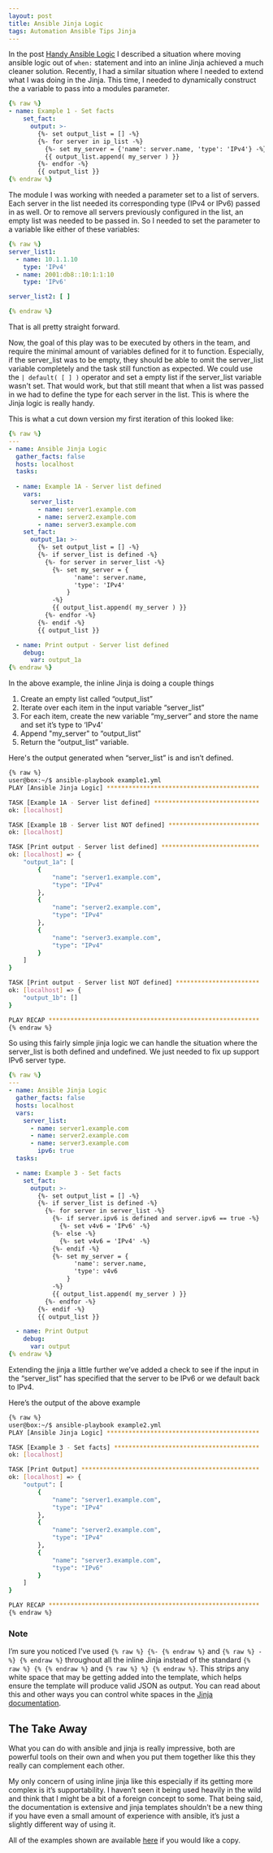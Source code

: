 ```yaml
---
layout: post
title: Ansible Jinja Logic
tags: Automation Ansible Tips Jinja
---
```


In the post [Handy Ansible Logic](https://mdennett.id.au/2020/06/01/Handy-Ansible-Logic/) I described a situation where moving ansible logic out of ```when:``` statement and into an inline Jinja achieved a much cleaner solution. Recently, I had a similar situation where I needed to extend what I was doing in the Jinja. This time, I needed to dynamically construct the a variable to pass into a modules parameter.

```yml
{% raw %}
- name: Example 1 - Set facts
    set_fact:
      output: >-
        {%- set output_list = [] -%}
        {%- for server in ip_list -%}
          {%- set my_server = {'name': server.name, 'type': 'IPv4'} -%}
          {{ output_list.append( my_server ) }}
        {%- endfor -%}
        {{ output_list }}
{% endraw %}
```

<!--more-->


The module I was working with needed a parameter set to a list of servers. Each server in the list needed its corresponding type (IPv4 or IPv6) passed in as well. Or to remove all servers previously configured in the list, an empty list was needed to be passed in. So I needed to set the parameter to a variable like either of these variables: 

```yml
{% raw %}
server_list1:
  - name: 10.1.1.10
    type: 'IPv4'
  - name: 2001:db8::10:1:1:10
    type: 'IPv6'

server_list2: [ ]

{% endraw %}
```
That is all pretty straight forward. 


Now, the goal of this play was to be executed by others in the team, and require the minimal amount of variables defined for it to function. Especially, if the server_list was to be empty, they should be able to omit the server_list variable completely and the task still function as expected. We could use the ```| default( [ ] )``` operator and set a empty list if the server_list variable wasn't set. That would work, but that still meant that when a list was passed in we had to define the type for each server in the list. This is where the Jinja logic is really handy.


This is what a cut down version my first iteration of this looked like:

```yml
{% raw %}
---
- name: Ansible Jinja Logic
  gather_facts: false
  hosts: localhost
  tasks:
  
  - name: Example 1A - Server list defined
    vars:
      server_list:
        - name: server1.example.com
        - name: server2.example.com
        - name: server3.example.com
    set_fact:
      output_1a: >-
        {%- set output_list = [] -%}
        {%- if server_list is defined -%}
          {%- for server in server_list -%}
            {%- set my_server = {
                  'name': server.name, 
                  'type': 'IPv4'
                } 
            -%}
            {{ output_list.append( my_server ) }}
          {%- endfor -%}
        {%- endif -%}
        {{ output_list }}

  - name: Print output - Server list defined
    debug: 
      var: output_1a
{% endraw %}
```

In the above example, the inline Jinja is doing a couple things

1. Create an empty list called “output_list” 
2. Iterate over each item in the input variable “server_list”
3. For each item, create the new variable “my_server” and store the name and set it’s type to ‘IPv4’
4. Append "my_server" to “output_list”
4. Return the “output_list” variable.

Here's the output generated when “server_list” is and isn’t defined.

```bash
{% raw %}
user@box:~/$ ansible-playbook example1.yml 
PLAY [Ansible Jinja Logic] ******************************************

TASK [Example 1A - Server list defined] *****************************
ok: [localhost]

TASK [Example 1B - Server list NOT defined] *************************
ok: [localhost]

TASK [Print output - Server list defined] ***************************
ok: [localhost] => {
    "output_1a": [
        {
            "name": "server1.example.com",
            "type": "IPv4"
        },
        {
            "name": "server2.example.com",
            "type": "IPv4"
        },
        {
            "name": "server3.example.com",
            "type": "IPv4"
        }
    ]
}

TASK [Print output - Server list NOT defined] ***********************
ok: [localhost] => {
    "output_1b": []
}

PLAY RECAP **********************************************************
{% endraw %}
```

So using this fairly simple jinja logic we can handle the situation where the server_list is both defined and undefined. We just needed to fix up support IPv6 server type. 

```yml
{% raw %}
---
- name: Ansible Jinja Logic
  gather_facts: false
  hosts: localhost
  vars:
    server_list:
      - name: server1.example.com
      - name: server2.example.com
      - name: server3.example.com
        ipv6: true
  tasks:

  - name: Example 3 - Set facts 
    set_fact:
      output: >-
        {%- set output_list = [] -%}
        {%- if server_list is defined -%}
          {%- for server in server_list -%}
            {%- if server.ipv6 is defined and server.ipv6 == true -%}
              {%- set v4v6 = 'IPv6' -%}
            {%- else -%}
              {%- set v4v6 = 'IPv4' -%}
            {%- endif -%}
            {%- set my_server = {
                  'name': server.name, 
                  'type': v4v6
                } 
            -%}
            {{ output_list.append( my_server ) }}
          {%- endfor -%}
        {%- endif -%}
        {{ output_list }}

  - name: Print Output
    debug: 
      var: output
{% endraw %}
```

Extending the jinja a little further we’ve added a check to see if the input in the “server_list” has specified that the server to be IPv6 or we default back to IPv4. 

Here’s the output of the above example


```bash
{% raw %}
user@box:~/$ ansible-playbook example2.yml 
PLAY [Ansible Jinja Logic] ******************************************

TASK [Example 3 - Set facts] ****************************************
ok: [localhost]

TASK [Print Output] *************************************************
ok: [localhost] => {
    "output": [
        {
            "name": "server1.example.com",
            "type": "IPv4"
        },
        {
            "name": "server2.example.com",
            "type": "IPv4"
        },
        {
            "name": "server3.example.com",
            "type": "IPv6"
        }
    ]
}

PLAY RECAP **********************************************************
{% endraw %}
```

### Note
I’m sure you noticed I've used ```{% raw %} {%- {% endraw %}``` and ```{% raw %} -%} {% endraw %}``` throughout all the inline Jinja instead of the standard ```{% raw %} {% {% endraw %}``` and ```{% raw %} %} {% endraw %}```. This strips any white space that may be getting added into the template, which helps ensure the template will produce valid JSON as output. You can read about this and other ways you can control white spaces in the [Jinja documentation](https://jinja.palletsprojects.com/en/3.1.x/templates/#whitespace-control). 


## The Take Away
What you can do with ansible and jinja is really impressive, both are powerful tools on their own  and when you put them together like this they really can complement each other. 

My only concern of using inline jinja like this especially if its getting more complex is it’s supportability. I haven’t seen it being used heavily in the wild and think that I might be a bit of a foreign concept to some. That being said, the documentation is extensive and jinja templates shouldn't be a new thing if you have even a small amount of experience with ansible, it’s just a slightly different way of using it.

All of the examples shown are available [here](https://github.com/matthewdennett/2022-09-01-Ansible-Jinja-Logic) if you would like a copy. 
